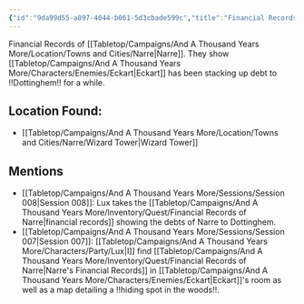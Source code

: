 ```yaml
---
{"id":"9da99d55-a897-4044-b061-5d3cbade599c","title":"Financial Records of Narre","description":"Financial Records of Narre. They show Eckart has been stacking up debt for a while.","isInCurrentInventory":true,"isProscribed":true,"amountHeld":1,"causeOfConsumption":"null","publish":true,"date_created":"Friday, April 19th 2024, 4:07:47 pm","date_modified":"Friday, April 26th 2024, 11:23:03 pm","editing_lock":false,"live_preview":true,"cssclasses":["mado-heading"],"PassFrontmatter":true}
---
```



Financial Records of [[Tabletop/Campaigns/And A Thousand Years More/Location/Towns and Cities/Narre\|Narre]]. They show [[Tabletop/Campaigns/And A Thousand Years More/Characters/Enemies/Eckart\|Eckart]] has been stacking up debt to !!Dottinghem!! for a while.

## Location Found:

- [[Tabletop/Campaigns/And A Thousand Years More/Location/Towns and Cities/Narre/Wizard Tower\|Wizard Tower]]

## Mentions

- [[Tabletop/Campaigns/And A Thousand Years More/Sessions/Session 008\|Session 008]]: Lux takes the [[Tabletop/Campaigns/And A Thousand Years More/Inventory/Quest/Financial Records of Narre\|financial records]] showing the debts of Narre to Dottinghem.
- [[Tabletop/Campaigns/And A Thousand Years More/Sessions/Session 007\|Session 007]]: [[Tabletop/Campaigns/And A Thousand Years More/Characters/Party/Lux\|I]] find [[Tabletop/Campaigns/And A Thousand Years More/Inventory/Quest/Financial Records of Narre\|Narre's Financial Records]] in [[Tabletop/Campaigns/And A Thousand Years More/Characters/Enemies/Eckart\|Eckart]]'s room as well as a map detailing a !!hiding spot in the woods!!.

